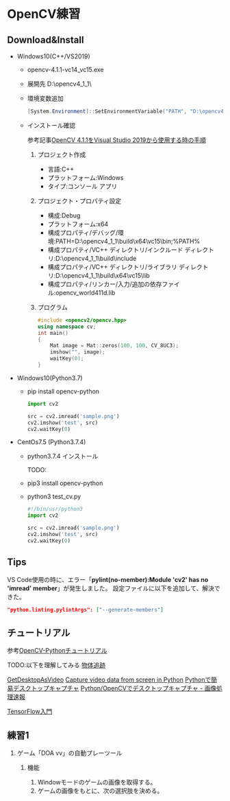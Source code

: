 # OpenCV練習 #

## Download&Install ##

* Windows10(C++/VS2019)
  * opencv-4.1.1-vc14_vc15.exe
  * 展開先 D:\opencv4_1_1\
  * 環境変数追加

    ~~~powershell
    [System.Environment]::SetEnvironmentVariable("PATH", "D:\opencv4_1_1\opencv\;" + [Environment]::GetEnvironmentVariable('PATH', 'User'), "User")
    ~~~

  * インストール確認

    参考記事[OpenCV 4.1.1をVisual Studio 2019から使用する時の手順](https://qiita.com/h-adachi/items/aad3401b8900438b2acd)

      1. プロジェクト作成
         * 言語:C++
         * プラットフォーム:Windows
         * タイプ:コンソール アプリ

      1. プロジェクト・プロパティ設定
         * 構成:Debug
         * プラットフォーム:x64
         * 構成プロパティ/デバッグ/環境:PATH=D:\opencv4_1_1\build\x64\vc15\bin;%PATH%
         * 構成プロパティ/VC++ ディレクトリ/インクルード ディレクトリ:D:\opencv4_1_1\build\include
         * 構成プロパティ/VC++ ディレクトリ/ライブラリ ディレクトリ:D:\opencv4_1_1\build\x64\vc15\lib
         * 構成プロパティ/リンカー/入力/追加の依存ファイル:opencv_world411d.lib

      1. プログラム

         ~~~cpp
         #include <opencv2/opencv.hpp>
         using namespace cv;
         int main()
         {
             Mat image = Mat::zeros(100, 100, CV_8UC3);
             imshow("", image);
             waitKey(0);
         }
         ~~~

* Windows10(Python3.7)

  * pip install opencv-python

    ~~~python
    import cv2

    src = cv2.imread('sample.png')
    cv2.imshow('test', src)
    cv2.waitKey(0)
    ~~~

* CentOs7.5 (Python3.7.4)

  * python3.7.4 インストール

    TODO:

  * pip3 install opencv-python
  * python3 test_cv.py

    ~~~python
    #!/bin/usr/python3
    import cv2

    src = cv2.imread('sample.png')
    cv2.imshow('test', src)
    cv2.waitKey(0)
    ~~~

## Tips ##

VS Code使用の時に、エラー「**pylint(no-member):Module 'cv2' has no 'imread' member**」が発生しました。
設定ファイルに以下を追加して、解決できた。

~~~json
"python.linting.pylintArgs": ["--generate-members"]
~~~

## チュートリアル ##

参考[OpenCV-Pythonチュートリアル](http://labs.eecs.tottori-u.ac.jp/sd/Member/oyamada/OpenCV/html/py_tutorials/py_tutorials.html)

TODO:以下を理解してみる
[物体追跡](http://labs.eecs.tottori-u.ac.jp/sd/Member/oyamada/OpenCV/html/py_tutorials/py_imgproc/py_colorspaces/py_colorspaces.html#id3)

[GetDesktopAsVideo](https://stackoverflow.com/questions/34466993/opencv-desktop-capture)
[Capture video data from screen in Python](https://stackoverflow.com/questions/35097837/capture-video-data-from-screen-in-python/43560140)
[Pythonで簡易デスクトップキャプチャ](https://scienceboy.jp/88io/2018/12/python-quick-capture/)
[Python/OpenCVでデスクトップキャプチャ - 画像処理速報](http://opencv.blog.jp/python/desktop_capture)

[TensorFlow入門](https://www.atmarkit.co.jp/ait/subtop/features/di/introtensorflow_index.html)

## 練習1 ##

1. ゲーム「DOA vv」の自動プレーツール

   1. 機能

      1. Windowモードのゲームの画像を取得する。
      1. ゲームの画像をもとに、次の選択肢を決める。


